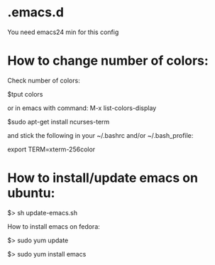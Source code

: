.emacs.d
========

You need emacs24 min for this config

How to change number of colors:
================================
Check number of colors:

$tput colors

or in emacs with command:
M-x list-colors-display

$sudo apt-get install ncurses-term

and stick the following in your ~/.bashrc and/or ~/.bash_profile:

export TERM=xterm-256color


How to install/update emacs on ubuntu:
===============================
$> sh update-emacs.sh

How to install emacs on fedora:

$> sudo yum update

$> sudo yum install emacs

